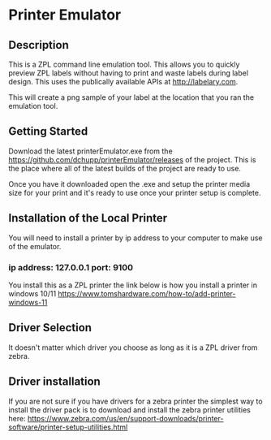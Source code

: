 # Printer Emulator

## Description
This is a ZPL command line emulation tool. This allows you to quickly preview ZPL labels without having to print and waste labels during label design.
This uses the publically available APIs at http://labelary.com.

This will create a png sample of your label at the location that you ran the emulation tool.

## Getting Started
Download the latest printerEmulator.exe from the https://github.com/dchupp/printerEmulator/releases
of the project. This is the place where all of the latest builds of the project are ready to use.

Once you have it downloaded open the .exe and setup the printer media size for your print and it's ready to use once your printer setup is complete.
## Installation of the Local Printer
You will need to install a printer by ip address to your computer to make use of the emulator.

### ip address: 127.0.0.1  port: 9100

You install this as a ZPL printer the link below is how you install a printer in windows 10/11
https://www.tomshardware.com/how-to/add-printer-windows-11

## Driver Selection
It doesn't matter which driver you choose as long as it is a ZPL driver from zebra.

## Driver installation
If you are not sure if you have drivers for a zebra printer the simplest way to install the driver pack is to download and install the zebra printer utilities here:
https://www.zebra.com/us/en/support-downloads/printer-software/printer-setup-utilities.html